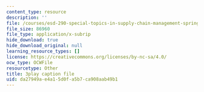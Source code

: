 ```yaml
---
content_type: resource
description: ''
file: /courses/esd-290-special-topics-in-supply-chain-management-spring-2005/da27949ae4a15d0fa5b7ca908aab49b1_oRK2jN3yqOI.vtt
file_size: 86960
file_type: application/x-subrip
hide_download: true
hide_download_original: null
learning_resource_types: []
license: https://creativecommons.org/licenses/by-nc-sa/4.0/
ocw_type: OCWFile
resourcetype: Other
title: 3play caption file
uid: da27949a-e4a1-5d0f-a5b7-ca908aab49b1
---
```


